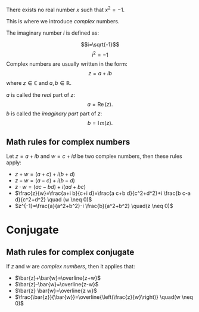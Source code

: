 There exists no real number $x$ such that $x^2=-1$.

This is where we introduce *complex* numbers.

The imaginary number $i$ is defined as:

$$i=\sqrt{-1}$$$$i^2=-1$$
Complex numbers are usually written in the form:
$$z=a+ib$$
where $z\in \mathbb{C}$ and $a,b \in \mathbb{R}$.

$a$ is called the *real* part of $z$:
$$
a=\operatorname{Re}(z) .
$$
$b$ is called the *imaginary part* part of $z$:
$$
b=\operatorname{I} m(z) .
$$
## Math rules for complex numbers
Let $z=a+i b$ and $w=c+i d$ be two complex numbers, then these rules apply:

-  $z+w=(a+c)+i(b+d)$
-  $z-w=(a-c)+i(b-d)$
-  $z \cdot w=(a c-b d)+i(a d+b c)$
- $\frac{z}{w}=\frac{a+i b}{c+i d}=\frac{a c+b d}{c^2+d^2}+i \frac{b c-a d}{c^2+d^2} \quad (w \neq 0)$
- $z^{-1}=\frac{a}{a^2+b^2}-i \frac{b}{a^2+b^2} \quad(z \neq 0)$

# Conjugate

## Math rules for complex conjugate
If $z$ and $w$ are *complex numbers*, then it applies that:
- $\bar{z}+\bar{w}=\overline{z+w}$
- $\bar{z}-\bar{w}=\overline{z-w}$
- $\bar{z} \bar{w}=\overline{z w}$
- $\frac{\bar{z}}{\bar{w}}=\overline{\left(\frac{z}{w}\right)} \quad(w \neq 0)$
